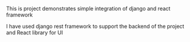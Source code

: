 This is project demonstrates simple integration of django and react framework

I have used django rest framework to support the backend of the project and React library 
for UI


